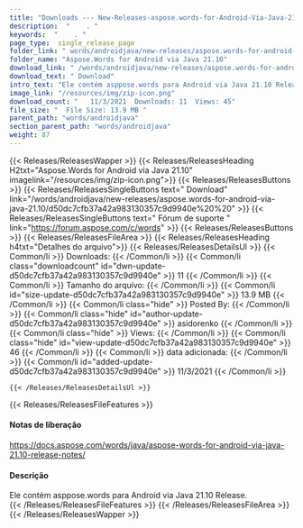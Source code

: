 ```yaml
---
title: "Downloads --- New-Releases-aspose.words-for-Android-Via-Java-21.10." 
description:  "    . " 
keywords:  "    . " 
page_type:  single_release_page
folder_link: " words/androidjava/new-releases/aspose.words-for-android-via-java-21.10/"
folder_name: "Aspose.Words for Android via Java 21.10"
download_link: " /words/androidjava/new-releases/aspose.words-for-android-via-java-21.10/d50dc7cfb37a42a983130357c9d9940e"
download_text: " Download"
intro_text: "Ele contém asppose.words para Android via Java 21.10 Release."
image_link: "/resources/img/zip-icon.png"
download_count: "   11/3/2021  Downloads: 11  Views: 45"
file_size: "  File Size: 13.9 MB "
parent_path: "words/androidjava"
section_parent_path: "words/androidjava"
weight: 87
---
```


{{< Releases/ReleasesWapper >}}
  {{< Releases/ReleasesHeading H2txt="Aspose.Words for Android via Java 21.10" imagelink="/resources/img/zip-icon.png">}}
  {{< Releases/ReleasesButtons >}}
    {{< Releases/ReleasesSingleButtons text=" Download" link="/words/androidjava/new-releases/aspose.words-for-android-via-java-21.10/d50dc7cfb37a42a983130357c9d9940e%20%20" >}}
    {{< Releases/ReleasesSingleButtons text=" Fórum de suporte " link="https://forum.aspose.com/c/words" >}}
  {{< Releases/ReleasesButtons >}}
  {{< Releases/ReleasesFileArea >}}
    {{< Releases/ReleasesHeading h4txt="Detalhes do arquivo">}}
    {{< Releases/ReleasesDetailsUl >}}
            {{< Common/li  >}} Downloads: {{< /Common/li >}} 
      {{< Common/li class="downloadcount" id="dwn-update-d50dc7cfb37a42a983130357c9d9940e" >}} 11 {{< /Common/li >}} 
      {{< Common/li  >}} Tamanho do arquivo: {{< /Common/li >}} 
      {{< Common/li id="size-update-d50dc7cfb37a42a983130357c9d9940e" >}} 13.9 MB {{< /Common/li >}} 
      {{< Common/li  class="hide" >}} Posted By: {{< /Common/li >}} 
      {{< Common/li class="hide" id="author-update-d50dc7cfb37a42a983130357c9d9940e" >}} asidorenko {{< /Common/li >}} 
      {{< Common/li class="hide"  >}} Views: {{< /Common/li >}} 
      {{< Common/li class="hide" id="view-update-d50dc7cfb37a42a983130357c9d9940e" >}} 46 {{< /Common/li >}} 
      {{< Common/li  >}} data adicionada: {{< /Common/li >}} 
      {{< Common/li id="added-update-d50dc7cfb37a42a983130357c9d9940e" >}} 11/3/2021 {{< /Common/li >}} 

    {{< /Releases/ReleasesDetailsUl >}}

  {{< Releases/ReleasesFileFeatures >}}
      <h4>Notas de liberação</h4><div><a href="https://docs.aspose.com/words/java/aspose-words-for-android-via-java-21.10-release-notes/">https://docs.aspose.com/words/java/aspose-words-for-android-via-java-21.10-release-notes/</a></div><h4>Descrição</h4><div class="HTMLDescription">Ele contém asppose.words para Android via Java 21.10 Release.</div>
  {{< /Releases/ReleasesFileFeatures >}}
 {{< /Releases/ReleasesFileArea >}}
{{< /Releases/ReleasesWapper >}}


